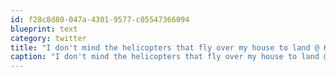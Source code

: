 ```yaml
---
id: f28c8d80-047a-4301-9577-c05547366094
blueprint: text
category: twitter
title: "I don't mind the helicopters that fly over my house to land @ KGH. Oh, I'm sorry, is the sound of people's lives being saved annoying you?"
caption: "I don't mind the helicopters that fly over my house to land @ KGH. Oh, I'm sorry, is the sound of people's lives being saved annoying you?"
---
```

